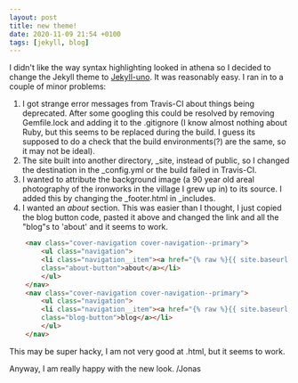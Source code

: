 ```yaml
---
layout: post
title: new theme!
date: 2020-11-09 21:54 +0100
tags: [jekyll, blog]
---
```

I didn't like the way syntax highlighting looked in athena so I decided to change the Jekyll theme to
[Jekyll-uno](https://github.com/joshgerdes/jekyll-uno). It was reasonably easy. I ran in to a couple of minor problems:
1. I got strange error messages from Travis-CI about things being deprecated. After some googling this could be resolved by
removing Gemfile.lock and adding it to the .gitignore  (I know almost nothing about Ruby, but this seems to be replaced
during the build. I guess its supposed to do a check that the build environments(?) are the same, so it may not be ideal).
2. The site built into another directory, _site, instead of public, so I changed the destination in the _config.yml or the build
 failed in Travis-CI.
3. I wanted to attribute the background image (a 90 year old areal photography of the ironworks in the village I grew up in) to its source.
I added this by changing the _footer.html in _includes.
4. I wanted an *about* section. This was easier than I thought, I just copied the blog button code, pasted it above and changed the
link and all the "blog"s to 'about' and it seems to work.
```html
	<nav class="cover-navigation cover-navigation--primary">
		<ul class="navigation">
		<li class="navigation__item"><a href="{% raw %}{{ site.baseurl }}{% endraw %}/about" title="link to about Jonas"
    	class="about-button">about</a></li>
    	</ul>
	</nav>
	<nav class="cover-navigation cover-navigation--primary">
		<ul class="navigation">
		<li class="navigation__item"><a href="{% raw %}{{ site.baseurl }}{% endraw %}/#blog" title="link to Jonas' blog"
		class="blog-button">blog</a></li>
		</ul>
	</nav>
```
This may be super hacky, I am not very good at .html, but it seems to work.

Anyway, I am really happy with the new look.
/Jonas